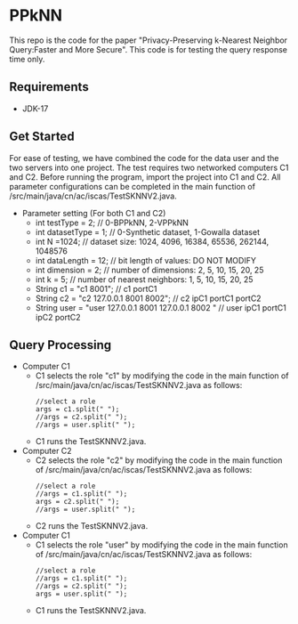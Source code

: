 # PPkNN
This repo is the code for the paper "Privacy-Preserving k-Nearest Neighbor Query:Faster and More Secure". This code is for testing the query response time only.  

## Requirements
* JDK-17

## Get Started
For ease of testing, we have combined the code for the data user and the two servers into one project. The test requires two networked computers C1 and C2.
Before running the program, import the project into C1 and C2. All parameter configurations can be completed in the main function of /src/main/java/cn/ac/iscas/TestSKNNV2.java.
* Parameter setting (For both C1 and C2)
    * int testType = 2;               // 0-BPPkNN, 2-VPPkNN
    * int datasetType = 1;            // 0-Synthetic dataset, 1-Gowalla dataset
    * int N =1024;                    // dataset size: 1024, 4096, 16384, 65536, 262144, 1048576
    * int dataLength = 12;            // bit length of values: DO NOT MODIFY 
    * int dimension = 2;              // number of dimensions: 2, 5, 10, 15, 20, 25
    * int k = 5;                      // number of nearest neighbors: 1, 5, 10, 15, 20, 25
    * String c1 = "c1 8001";                                // c1 portC1
    * String c2 = "c2 127.0.0.1 8001 8002";                 // c2 ipC1 portC1 portC2
    * String user = "user 127.0.0.1 8001 127.0.0.1 8002 "   // user ipC1 portC1 ipC2 portC2

## Query Processing
* Computer C1
    * C1 selects the role "c1" by modifying the code in the main function of /src/main/java/cn/ac/iscas/TestSKNNV2.java as follows:  
        ```
        //select a role  
        args = c1.split(" ");  
        //args = c2.split(" ");  
        //args = user.split(" ");
        ```  
    * C1 runs the TestSKNNV2.java.
* Computer C2
    * C2 selects the role "c2" by modifying the code in the main function of /src/main/java/cn/ac/iscas/TestSKNNV2.java as follows:  
        ```
        //select a role  
        //args = c1.split(" ");  
        args = c2.split(" ");  
        //args = user.split(" ");  
        ```
    * C2 runs the TestSKNNV2.java.
* Computer C1
    * C1 selects the role "user" by modifying the code in the main function of /src/main/java/cn/ac/iscas/TestSKNNV2.java as follows: 
        ``` 
        //select a role  
        //args = c1.split(" ");  
        //args = c2.split(" ");  
        args = user.split(" ");  
        ```
    * C1 runs the TestSKNNV2.java.

